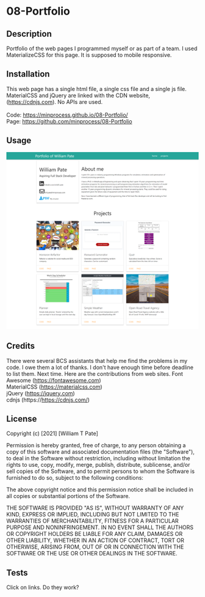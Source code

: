 # 08-Portfolio

## Description
Portfolio of the web pages I programmed myself or as part of a team. I used MaterializeCSS for this page. It is supposed to mobile responsive.

## Installation
This web page has a single html file, a single css file and a single js file. MaterialCSS and jQuery are linked with the CDN website, <cdnjs> (https://cdnjs.com). No APIs are used.
<br>
<br>
Code: https://minprocess.github.io/08-Portfolio/
<br>
Page: https://github.com/minprocess/08-Portfolio

## Usage
![Screen capture of my portfolio page](./assets/images/08-Portfolio-screenshot.png)
<br>

## Credits
There were several BCS assistants that help me find the problems in my code. I owe them a lot of thanks. I don't have enough time before deadline to list them. Next time. Here are the contributions from web sites.
Font Awesome (https://fontawesome.com)<br>
MaterialCSS (https://materialcss.com)<br>
jQuery (https://jquery.com)<br>
cdnjs (https://https://cdnjs.com/)<br>

## License
Copyright (c) [2021] [William T Pate]

Permission is hereby granted, free of charge, to any person obtaining a copy
of this software and associated documentation files (the "Software"), to deal
in the Software without restriction, including without limitation the rights
to use, copy, modify, merge, publish, distribute, sublicense, and/or sell
copies of the Software, and to permit persons to whom the Software is
furnished to do so, subject to the following conditions:

The above copyright notice and this permission notice shall be included in all
copies or substantial portions of the Software.

THE SOFTWARE IS PROVIDED "AS IS", WITHOUT WARRANTY OF ANY KIND, EXPRESS OR
IMPLIED, INCLUDING BUT NOT LIMITED TO THE WARRANTIES OF MERCHANTABILITY,
FITNESS FOR A PARTICULAR PURPOSE AND NONINFRINGEMENT. IN NO EVENT SHALL THE
AUTHORS OR COPYRIGHT HOLDERS BE LIABLE FOR ANY CLAIM, DAMAGES OR OTHER
LIABILITY, WHETHER IN AN ACTION OF CONTRACT, TORT OR OTHERWISE, ARISING FROM,
OUT OF OR IN CONNECTION WITH THE SOFTWARE OR THE USE OR OTHER DEALINGS IN THE
SOFTWARE.

## Tests
Click on links. Do they work?